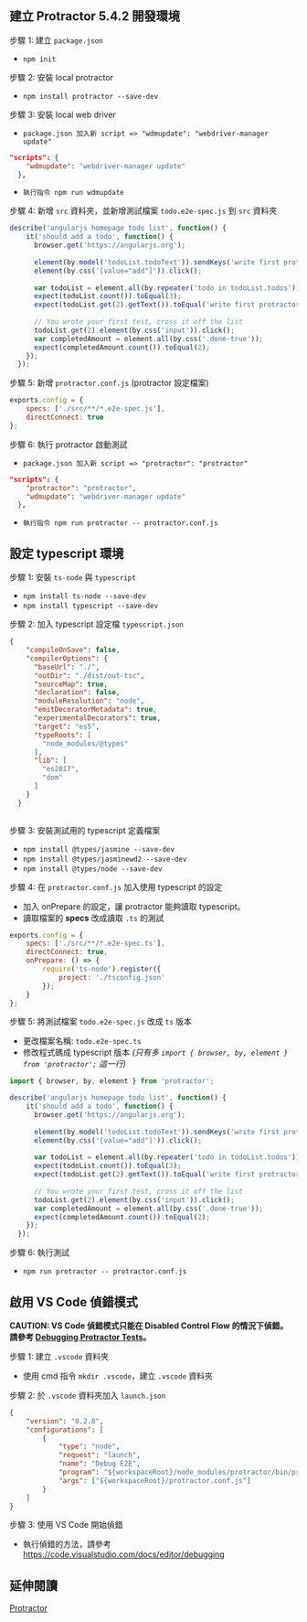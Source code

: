 ﻿## 建立 Protractor 5.4.2 開發環境
步驟 1: 建立 `package.json`

* `npm init`

步驟 2: 安裝 local protractor

* `npm install protractor --save-dev`

步驟 3: 安裝 local web driver

* `package.json 加入新 script => "wdmupdate": "webdriver-manager update"`

``` json
"scripts": {
    "wdmupdate": "webdriver-manager update"
  },
```

* `執行指令 npm run wdmupdate`

步驟 4: 新增 `src` 資料夾，並新增測試檔案 `todo.e2e-spec.js` 到 `src` 資料夾
``` js
describe('angularjs homepage todo list', function() {
    it('should add a todo', function() {
      browser.get('https://angularjs.org');
  
      element(by.model('todoList.todoText')).sendKeys('write first protractor test');
      element(by.css('[value="add"]')).click();
  
      var todoList = element.all(by.repeater('todo in todoList.todos'));
      expect(todoList.count()).toEqual(3);
      expect(todoList.get(2).getText()).toEqual('write first protractor test');
  
      // You wrote your first test, cross it off the list
      todoList.get(2).element(by.css('input')).click();
      var completedAmount = element.all(by.css('.done-true'));
      expect(completedAmount.count()).toEqual(2);
    });
  });
```

步驟 5: 新增 `protractor.conf.js` (protractor 設定檔案)
``` js
exports.config = {
    specs: ['./src/**/*.e2e-spec.js'],
    directConnect: true
};
```

步驟 6: 執行 protractor 啟動測試

* `package.json 加入新 script => "protractor": "protractor"`

``` json
"scripts": {
    "protractor": "protractor",
    "wdmupdate": "webdriver-manager update"
  },
```

* `執行指令 npm run protractor -- protractor.conf.js`


## 設定 typescript 環境

步驟 1: 安裝 `ts-node` 與 `typescript`

* `npm install ts-node --save-dev`
* `npm install typescript --save-dev`

步驟 2: 加入 typescript 設定檔 `typescript.json`
``` json
{
    "compileOnSave": false,
    "compilerOptions": {
      "baseUrl": "./",
      "outDir": "./dist/out-tsc",
      "sourceMap": true,
      "declaration": false,
      "moduleResolution": "node",
      "emitDecoratorMetadata": true,
      "experimentalDecorators": true,
      "target": "es5",
      "typeRoots": [
        "node_modules/@types"
      ],
      "lib": [
        "es2017",
        "dom"
      ]
    }
  }
  
```

步驟 3: 安裝測試用的 typescript 定義檔案
* `npm install @types/jasmine --save-dev`
* `npm install @types/jasminewd2 --save-dev`
* `npm install @types/node --save-dev`

步驟 4: 在 `protractor.conf.js` 加入使用 typescript 的設定
* 加入 onPrepare 的設定，讓 protractor 能夠讀取 typescript。
* 讀取檔案的 **specs** 改成讀取 `.ts` 的測試

``` js
exports.config = {
    specs: ['./src/**/*.e2e-spec.ts'],
    directConnect: true,
    onPrepare: () => {
        require('ts-node').register({
            project: './tsconfig.json'
        });
    }
};
```

步驟 5: 將測試檔案 `todo.e2e-spec.js` 改成 `ts` 版本
* 更改檔案名稱: `todo.e2e-spec.ts`
* 修改程式碼成 typescript 版本 *(只有多 `import { browser, by, element } from 'protractor';` 這一行)*
``` ts
import { browser, by, element } from 'protractor';

describe('angularjs homepage todo list', function() {
    it('should add a todo', function() {
      browser.get('https://angularjs.org');
  
      element(by.model('todoList.todoText')).sendKeys('write first protractor test');
      element(by.css('[value="add"]')).click();
  
      var todoList = element.all(by.repeater('todo in todoList.todos'));
      expect(todoList.count()).toEqual(3);
      expect(todoList.get(2).getText()).toEqual('write first protractor test');
  
      // You wrote your first test, cross it off the list
      todoList.get(2).element(by.css('input')).click();
      var completedAmount = element.all(by.css('.done-true'));
      expect(completedAmount.count()).toEqual(2);
    });
  });
```
步驟 6: 執行測試
* `npm run protractor -- protractor.conf.js`

## 啟用 VS Code 偵錯模式

**CAUTION: VS Code 偵錯模式只能在 Disabled Control Flow 的情況下偵錯。 請參考 [Debugging Protractor Tests](https://www.protractortest.org/#/debugging)。**

步驟 1: 建立 `.vscode` 資料夾
* 使用 cmd 指令 `mkdir .vscode`，建立 `.vscode` 資料夾

步驟 2: 於 `.vscode` 資料夾加入 `launch.json`
``` json
{
    "version": "0.2.0",
    "configurations": [
        {
            "type": "node",
            "request": "launch",
            "name": "Debug E2E",
            "program": "${workspaceRoot}/node_modules/protractor/bin/protractor",
            "args": ["${workspaceRoot}/protractor.conf.js"]
        }
    ]
}
```

步驟 3: 使用 VS Code 開始偵錯
* 執行偵錯的方法，請參考 https://code.visualstudio.com/docs/editor/debugging



## 延伸閱讀
[Protractor](https://https://www.protractortest.org/#/)